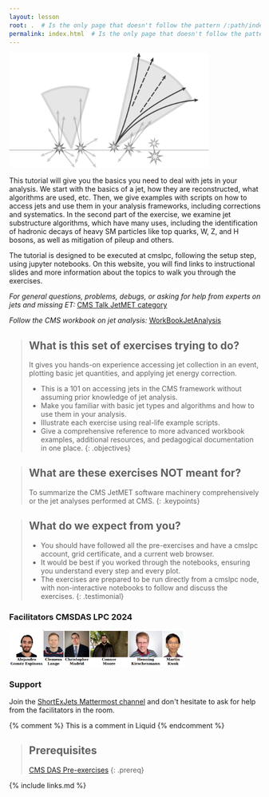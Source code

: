 ```yaml
---
layout: lesson
root: .  # Is the only page that doesn't follow the pattern /:path/index.html
permalink: index.html  # Is the only page that doesn't follow the pattern /:path/index.html
---
```


<img src="fig/20140806_01_jet_pileup.png" alt="" style="width: 400px;"/>

This tutorial will give you the basics you need to deal with jets in your analysis. We start with the basics of a jet, how they are reconstructed, what algorithms are used, etc. Then, we give examples with scripts on how to access jets and use them in your analysis frameworks, including corrections and systematics. In the second part of the exercise, we examine jet substructure algorithms, which have many uses, including the identification of hadronic decays of heavy SM particles like top quarks, W, Z, and H bosons, as well as mitigation of pileup and others.

The tutorial is designed to be executed at cmslpc, following the setup step, using jupyter notebooks. On this website, you will find links to instructional slides and more information about the topics to walk you through the exercises.


_For general questions, problems, debugs, or asking for help from experts on jets and missing ET:_ [CMS Talk JetMET category](https://cms-talk.web.cern.ch/c/pog/jetmet/51)

_Follow the CMS workbook on jet analysis:_ [WorkBookJetAnalysis](https://twiki.cern.ch/twiki/bin/view/CMSPublic/WorkBookJetAnalysis)

> ## What is this set of exercises trying to do?
>
>It gives you hands-on experience accessing jet collection in an event, plotting basic jet quantities, and applying jet energy correction.
> * This is a 101 on accessing jets in the CMS framework without assuming prior knowledge of jet analysis.
> * Make you familiar with basic jet types and algorithms and how to use them in your analysis.
> * Illustrate each exercise using real-life example scripts.
> * Give a comprehensive reference to more advanced workbook examples, additional resources, and pedagogical documentation in one place.
{: .objectives}

> ## What are these exercises NOT meant for?
>
> To summarize the CMS JetMET software machinery comprehensively or the jet analyses performed at CMS.
{: .keypoints}

> ## What do we expect from you?
>
> * You should have followed all the pre-exercises and have a cmslpc account, grid certificate, and a current web browser.
> * It would be best if you worked through the notebooks, ensuring you understand every step and every plot.
> * The exercises are prepared to be run directly from a cmslpc node, with non-interactive notebooks to follow and discuss the exercises.
{: .testimonial}

### Facilitators CMSDAS LPC 2024

<img src="fig/foto_facilitators.png" alt="" style="width:70%">


### Support

Join the [ShortExJets Mattermost channel](https://mattermost.web.cern.ch/cmsdaslpc2024/channels/shortexjets) and don't hesitate to ask for help from the facilitators in the room.


<!-- this is an html comment -->
{% comment %} This is a comment in Liquid {% endcomment %}

> ## Prerequisites
>
> [CMS DAS Pre-exercises](https://fnallpc.github.io/cms-das-pre-exercises/) 
{: .prereq}

{% include links.md %}
